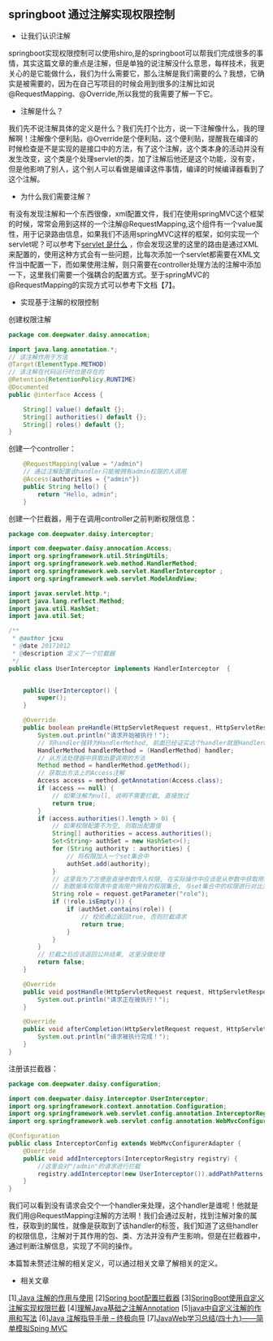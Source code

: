 ## springboot 通过注解实现权限控制

- 让我们认识注解

springboot实现权限控制可以使用shiro,是的springboot可以帮我们完成很多的事情，其实这篇文章的重点是注解，但是单独的说注解没什么意思，每样技术，我更关心的是它能做什么，我们为什么需要它，那么注解是我们需要的么？我想，它确实是被需要的，因为在自己写项目的时候会用到很多的注解比如说@RequestMapping、@Override,所以我觉的我需要了解一下它。

- 注解是什么？

我们先不说注解具体的定义是什么？我们先打个比方，说一下注解像什么，我的理解啊！注解像个便利贴，@Override是个便利贴，这个便利贴，提醒我在编译的时候检查是不是实现的是接口中的方法，有了这个注解，这个类本身的活动并没有发生改变，这个类是个处理servlet的类，加了注解后他还是这个功能，没有变，但是他影响了别人，这个别人可以看做是编译这件事情，编译的时候编译器看到了这个注解。

- 为什么我们需要注解？

有没有发现注解和一个东西很像，xml配置文件，我们在使用springMVC这个框架的时候，常常会用到这样的一个注解@RequestMapping,这个组件有一个value属性，用于记录路由信息，如果我们不适用springMVC这样的框架，如何实现一个servlet呢？可以参考下[servlet 是什么](springmvcgong-zuo-ji-lu/servlet-shi-shi-yao.md)
，你会发现这里的这里的路由是通过XML来配置的，使用这种方式会有一些问题，比每次添加一个servlet都需要在XML文件当中配置一下，而如果使用注解，则只需要在controller处理方法的注解中添加一下，这里我们需要一个强耦合的配置方式。至于springMVC的@RequestMapping的实现方式可以参考下文档【7】。

- 实现基于注解的权限控制

创建权限注解

````java
package com.deepwater.daisy.annocation;

import java.lang.annotation.*;
// 该注解作用于方法
@Target(ElementType.METHOD)
// 该注解在代码运行时也是存在的
@Retention(RetentionPolicy.RUNTIME)
@Documented
public @interface Access {

    String[] value() default {};
    String[] authorities() default {};
    String[] roles() default {};
}
````

创建一个controller：

````java
    @RequestMapping(value = "/admin")
    // 通过注解配置该handler只能被拥有admin权限的人调用
    @Access(authorities = {"admin"})
    public String hello() {
        return "Hello, admin";
    }
````

创建一个拦截器，用于在调用controller之前判断权限信息：

````java
package com.deepwater.daisy.interceptor;

import com.deepwater.daisy.annocation.Access;
import org.springframework.util.StringUtils;
import org.springframework.web.method.HandlerMethod;
import org.springframework.web.servlet.HandlerInterceptor ;
import org.springframework.web.servlet.ModelAndView;

import javax.servlet.http.*;
import java.lang.reflect.Method;
import java.util.HashSet;
import java.util.Set;

/**
 * @author jcxu
 * @date 20171012
 * @description 定义了一个拦截器
 */
public class UserInterceptor implements HandlerInterceptor  {


    public UserInterceptor() {
        super();
    }

    @Override
    public boolean preHandle(HttpServletRequest request, HttpServletResponse response, Object handler) throws Exception {
        System.out.println("请求开始被执行！");
        // 将handler强转为HandlerMethod, 前面已经证实这个handler就是HandlerMethod
        HandlerMethod handlerMethod = (HandlerMethod) handler;
        // 从方法处理器中获取出要调用的方法
        Method method = handlerMethod.getMethod();
        // 获取出方法上的Access注解
        Access access = method.getAnnotation(Access.class);
        if (access == null) {
            // 如果注解为null, 说明不需要拦截, 直接放过
            return true;
        }
        if (access.authorities().length > 0) {
            // 如果权限配置不为空, 则取出配置值
            String[] authorities = access.authorities();
            Set<String> authSet = new HashSet<>();
            for (String authority : authorities) {
                // 将权限加入一个set集合中
                authSet.add(authority);
            }
            // 这里我为了方便是直接参数传入权限, 在实际操作中应该是从参数中获取用户Id
            // 到数据库权限表中查询用户拥有的权限集合, 与set集合中的权限进行对比完成权限校验
            String role = request.getParameter("role");
            if (!role.isEmpty()) {
                if (authSet.contains(role)) {
                    // 校验通过返回true, 否则拦截请求
                    return true;
                }
            }
        }
        // 拦截之后应该返回公共结果, 这里没做处理
        return false;
    }

    @Override
    public void postHandle(HttpServletRequest request, HttpServletResponse response, Object handler, ModelAndView modelAndView) throws Exception {
        System.out.println("请求正在被执行！");
    }

    @Override
    public void afterCompletion(HttpServletRequest request, HttpServletResponse response, Object handler, Exception ex) throws Exception {
        System.out.println("请求被执行完成！");
    }
}
````

注册该拦截器：

````java
package com.deepwater.daisy.configuration;

import com.deepwater.daisy.interceptor.UserInterceptor;
import org.springframework.context.annotation.Configuration;
import org.springframework.web.servlet.config.annotation.InterceptorRegistry;
import org.springframework.web.servlet.config.annotation.WebMvcConfigurerAdapter;

@Configuration
public class InterceptorConfig extends WebMvcConfigurerAdapter {
    @Override
    public void addInterceptors(InterceptorRegistry registry) {
        //这里会对"/admin"的请求进行拦截
        registry.addInterceptor(new UserInterceptor()).addPathPatterns("/admin");
    }
}
````

我们可以看到没有请求会交个一个handler来处理，这个handler是谁呢！他就是我们用@RequestMapping注解的方法啊！我们会通过反射，找到注解对象的属性，获取到的属性，就像是获取到了该handler的标签，我们知道了这些handler的权限信息，注解对于其作用的包、类、方法并没有产生影响，但是在拦截器中，通过判断注解信息，实现了不同的操作。

本篇暂未赘述注解的相关定义，可以通过相关文章了解相关的定义。

- 相关文章

[1][ Java 注解的作用与使用](http://blog.csdn.net/chenchaofuck1/article/details/52006961)
[2][Spring boot配置拦截器](http://blog.csdn.net/jiaobuchong/article/details/50394427)
[3][SpringBoot使用自定义注解实现权限拦截](http://www.jianshu.com/p/43c97352aa1e)
[4][理解Java基础之注解Annotation](http://developer.51cto.com/art/201107/276760.htm)
[5][java中自定义注解的作用和写法](http://m.blog.csdn.net/qq_36453032/article/details/53992961)
[6][Java 注解指导手册 – 终极向导](http://www.importnew.com/14227.html)
[7][JavaWeb学习总结(四十九)——简单模拟Sping MVC](http://www.cnblogs.com/xdp-gacl/p/4101727.html)